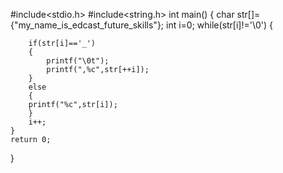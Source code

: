 #include<stdio.h>
#include<string.h>
int main()
{
    char str[]={"my_name_is_edcast_future_skills"};
    int i=0;
    while(str[i]!='\0')
    {

        if(str[i]=='_')
        {
            printf("\0t");
            printf(",%c",str[++i]);
        }
        else
        {
        printf("%c",str[i]);
        }
        i++;
    }
    return 0;
}
